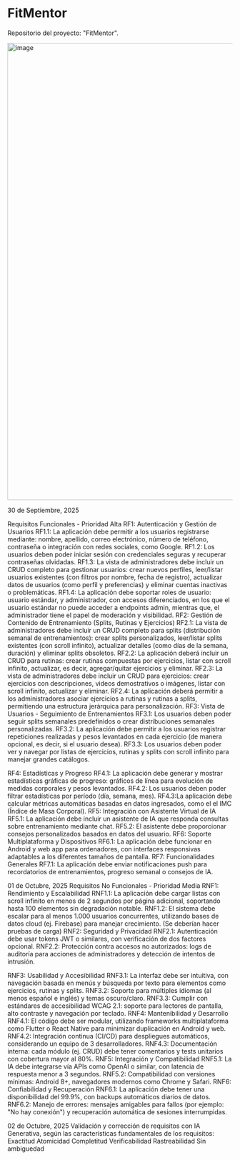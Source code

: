 # FitMentor
Repositorio del proyecto: "FitMentor".

<img width="1024" height="1024" alt="image" src="https://github.com/user-attachments/assets/14bd5c2d-11ce-490c-a4aa-069f42fc9db3" />

30 de Septiembre, 2025

Requisitos Funcionales - Prioridad Alta
RF1: Autenticación y Gestión de Usuarios
RF1.1: La aplicación debe permitir a los usuarios registrarse mediante: nombre, apellido, correo electrónico, número de teléfono, contraseña o integración con redes sociales, como Google.
RF1.2: Los usuarios deben poder iniciar sesión con credenciales seguras y recuperar contraseñas olvidadas.
RF1.3: La vista de administradores debe incluir un CRUD completo para gestionar usuarios: crear nuevos perfiles, leer/listar usuarios existentes (con filtros por nombre, fecha de registro), actualizar datos de usuarios (como perfil y preferencias) y eliminar cuentas inactivas o problemáticas.
RF1.4: La aplicación debe soportar roles de usuario: usuario estándar, y administrador, con accesos diferenciados, en los que el usuario estándar no puede acceder a endpoints admin, mientras que, el administrador tiene el papel de moderación y visibilidad.
RF2: Gestión de Contenido de Entrenamiento (Splits, Rutinas y Ejercicios) 
RF2.1: La vista de administradores debe incluir un CRUD completo para splits (distribución semanal de entrenamientos): crear splits personalizados, leer/listar splits existentes (con scroll infinito), actualizar detalles (como días de la semana, duración) y eliminar splits obsoletos.
RF2.2: La aplicación deberá incluir un CRUD para rutinas: crear rutinas compuestas por ejercicios, listar con scroll infinito, actualizar, es decir, agregar/quitar ejercicios y eliminar.
RF2.3: La vista de administradores debe incluir un CRUD para ejercicios: crear ejercicios con descripciones, videos demostrativos o imágenes, listar con scroll infinito, actualizar y eliminar.
RF2.4: La aplicación deberá permitir a los administradores asociar ejercicios a rutinas y rutinas a splits, permitiendo una estructura jerárquica para personalización.
RF3: Vista de Usuarios - Seguimiento de Entrenamientos
RF3.1: Los usuarios deben poder seguir splits semanales predefinidos o crear distribuciones semanales personalizadas.
RF3.2: La aplicación debe permitir a los usuarios registrar repeticiones realizadas y pesos levantados en cada ejercicio (de manera opcional, es decir, si el usuario desea).
RF3.3: Los usuarios deben poder ver y navegar por listas de ejercicios, rutinas y splits con scroll infinito para manejar grandes catálogos.



RF4: Estadísticas y Progreso
RF4.1: La aplicación debe generar y mostrar estadísticas gráficas de progreso: gráficos de línea para evolución de medidas corporales y pesos levantados.
RF4.2: Los usuarios deben poder filtrar estadísticas por período (día, semana, mes).
RF4.3:La aplicación debe calcular métricas automáticas basadas en datos ingresados, como el el IMC (Índice de Masa Corporal).
RF5: Integración con Asistente Virtual de IA
RF5.1: La aplicación debe incluir un asistente de IA que responda consultas sobre entrenamiento mediante chat.
RF5.2: El asistente debe proporcionar consejos personalizados basados en datos del usuario.
RF6: Soporte Multiplataforma y Dispositivos
RF6.1: La aplicación debe funcionar en Android y web app para ordenadores, con interfaces responsivas adaptables a los diferentes tamaños de pantalla.
RF7: Funcionalidades Generales
RF7.1: La aplicación debe enviar notificaciones push para recordatorios de entrenamientos, progreso semanal o consejos de IA.


01 de Octubre, 2025
Requisitos No Funcionales - Prioridad Media 
RNF1: Rendimiento y Escalabilidad
RNF1.1: La aplicación debe cargar listas con scroll infinito en menos de 2 segundos por página adicional, soportando hasta 100 elementos sin degradación notable.
RNF1.2: El sistema debe escalar para al menos 1.000 usuarios concurrentes, utilizando bases de datos cloud (ej. Firebase) para manejar crecimiento. (Se deberían hacer pruebas de carga)
RNF2: Seguridad y Privacidad
RNF2.1: Autenticación debe usar tokens JWT o similares, con verificación de dos factores opcional.
RNF2.2: Protección contra accesos no autorizados: logs de auditoría para acciones de administradores y detección de intentos de intrusión.


RNF3: Usabilidad y Accesibilidad
RNF3.1: La interfaz debe ser intuitiva, con navegación basada en menús y búsqueda por texto para elementos como ejercicios, rutinas y splits.
RNF3.2: Soporte para múltiples idiomas (al menos español e inglés) y temas oscuro/claro.
RNF3.3: Cumplir con estándares de accesibilidad WCAG 2.1: soporte para lectores de pantalla, alto contraste y navegación por teclado.
RNF4: Mantenibilidad y Desarrollo
RNF4.1: El código debe ser modular, utilizando frameworks multiplataforma como Flutter o React Native para minimizar duplicación en Android y web.
RNF4.2: Integración continua (CI/CD) para despliegues automáticos, considerando un equipo de 3 desarrolladores.
RNF4.3: Documentación interna: cada módulo (ej. CRUD) debe tener comentarios y tests unitarios con cobertura mayor al 80%.
RNF5: Integración y Compatibilidad
RNF5.1: La IA debe integrarse vía APIs como OpenAI o similar, con latencia de respuesta menor a 3 segundos.
RNF5.2: Compatibilidad con versiones mínimas: Android 8+, navegadores modernos como Chrome y Safari.
RNF6: Confiabilidad y Recuperación
RNF6.1: La aplicación debe tener una disponibilidad del 99.9%, con backups automáticos diarios de datos.
RNF6.2: Manejo de errores: mensajes amigables para fallos (por ejemplo: "No hay conexión") y recuperación automática de sesiones interrumpidas.

02 de Octubre, 2025
Validación y corrección de requisitos con IA Generativa, según las características fundamentales de los requisitos:
Exactitud
Atomicidad
Completitud
Verificabilidad
Rastreabilidad
Sin ambiguedad




